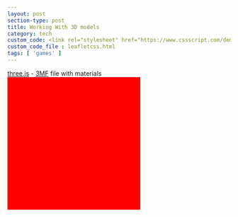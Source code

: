 ```yaml
---
layout: post
section-type: post
title: Working With 3D models
category: tech
custom_code: <link rel="stylesheet" href="https://www.cssscript.com/demo/gallery-lightbox-mk/mklb/css/mklb.css"/><link rel="stylesheet" href="https://unpkg.com/leaflet@1.7.1/dist/leaflet.css" integrity="sha512-xodZBNTC5n17Xt2atTPuE1HxjVMSvLVW9ocqUKLsCC5CXdbqCmblAshOMAS6/keqq/sMZMZ19scR4PsZChSR7A==" crossorigin=""/><script src="https://unpkg.com/leaflet@1.7.1/dist/leaflet.js" integrity="sha512-XQoYMqMTK8LvdxXYG3nZ448hOEQiglfqkJs1NOQV44cWnUrBc8PkAOcXy20w0vlaXaVUearIOBhiXZ5V3ynxwA==" crossorigin=""></script>
custom_code_file : leafletcss.html
tags: [ 'games' ]
---
```


<div id="info">
<a href="https://threejs.org" target="_blank" rel="noopener">three.js</a> -
<a href="http://3mf.io" target="_blank" rel="noopener">3MF</a> file with materials
</div>
<div id="canvas"></div>

<script src="../build/three.js"></script>

<div id="scene3d" style="width:300px; height:300px; background:red"></div>

<script>
var scene3d = document.getElementById("scene3d");
var CANVAS_WIDTH = 300;
var CANVAS_HEIGHT = 300;

// SCENE

scene = new THREE.Scene();

// CAMERA

camera = new THREE.PerspectiveCamera(45, CANVAS_WIDTH / CANVAS_HEIGHT, 0.1, 100);
camera.position.x = 17;
camera.position.y = 12;
camera.position.z = 13;
camera.lookAt(scene.position);

// RENDERER

renderer = new THREE.WebGLRenderer();
renderer.setClearColor(0x000, 1.0);
renderer.setSize(CANVAS_WIDTH, CANVAS_HEIGHT);

// GEOMETRY & MATERIALS

var cubeGeometry = new THREE.BoxGeometry(3, 3, 3);
var cubeMaterial = new THREE.MeshLambertMaterial({color: 0xff55ff});
var cube = new THREE.Mesh(cubeGeometry, cubeMaterial);
scene.add(cube);
cube.position.z = 4;

var ballGeometry = new THREE.SphereGeometry(3, 16, 16);
var ballMaterial = new THREE.MeshPhongMaterial({color: 0x33aaff});
var ball = new THREE.Mesh(ballGeometry, ballMaterial);
scene.add(ball);
ball.position.z = -5;

var floorGeometry = new THREE.BoxGeometry(30, 1, 30);
var floorMaterial = new THREE.MeshBasicMaterial({color: 0x656587});
var floor = new THREE.Mesh(floorGeometry, floorMaterial);
scene.add(floor);
floor.position.y = -3;
floor.receiveShadow = true;

// LIGHT

var spot1 = new THREE.SpotLight(0xffffff);
spot1.position.set(10, 100, -50);
scene.add(spot1);

// FINISH SCENE SETUP

// document.body.appendChild(scene3d.domElement);
scene3d.appendChild(renderer.domElement);
renderer.render(scene, camera);

</script>

<script type="module">
import * as THREE from '../build/three.module.js';

import { OrbitControls } from './jsm/controls/OrbitControls.js';
import { ThreeMFLoader } from './jsm/loaders/3MFLoader.js';

let camera, scene, renderer;

init();

function init() {

scene = new THREE.Scene();
scene.background = new THREE.Color( 0xa0a0a0 );
scene.fog = new THREE.Fog( 0xa0a0a0, 10, 500 );

camera = new THREE.PerspectiveCamera( 35, window.innerWidth / window.innerHeight, 1, 500 );
camera.position.set( - 50, 40, 50 );
scene.add( camera );

//

const hemiLight = new THREE.HemisphereLight( 0xffffff, 0x444444 );
hemiLight.position.set( 0, 100, 0 );
scene.add( hemiLight );

const dirLight = new THREE.DirectionalLight( 0xffffff );
dirLight.position.set( - 0, 40, 50 );
dirLight.castShadow = true;
dirLight.shadow.camera.top = 50;
dirLight.shadow.camera.bottom = - 25;
dirLight.shadow.camera.left = - 25;
dirLight.shadow.camera.right = 25;
dirLight.shadow.camera.near = 0.1;
dirLight.shadow.camera.far = 200;
dirLight.shadow.mapSize.set( 1024, 1024 );
scene.add( dirLight );

// scene.add( new THREE.CameraHelper( dirLight.shadow.camera ) );

//

const manager = new THREE.LoadingManager();

const loader = new ThreeMFLoader( manager );
loader.load( './models/3mf/truck.3mf', function ( object ) {

object.quaternion.setFromEuler( new THREE.Euler( - Math.PI / 2, 0, 0 ) );
// z-up conversion

object.traverse( function ( child ) {

child.castShadow = true;

} );

scene.add( object );

} );

//

manager.onLoad = function () {

render();

};

//

const ground = new THREE.Mesh( new THREE.PlaneGeometry( 1000, 1000 ), new THREE.MeshPhongMaterial( { color: 0x999999, depthWrite: false } ) );
ground.rotation.x = - Math.PI / 2;
ground.position.y = 11;
ground.receiveShadow = true;
scene.add( ground );

//

renderer = new THREE.WebGLRenderer( { antialias: true } );
renderer.setPixelRatio( window.devicePixelRatio );
renderer.setSize( window.innerWidth, window.innerHeight );
renderer.outputEncoding = THREE.sRGBEncoding;
renderer.shadowMap.enabled = true;
renderer.shadowMap.type = THREE.PCFSoftShadowMap;
document.body.appendChild( renderer.domElement );

//

const controls = new OrbitControls( camera, renderer.domElement );
controls.addEventListener( 'change', render );
controls.minDistance = 50;
controls.maxDistance = 200;
controls.enablePan = false;
controls.target.set( 0, 20, 0 );
controls.update();

window.addEventListener( 'resize', onWindowResize );

render();

}

function onWindowResize() {

camera.aspect = window.innerWidth / window.innerHeight;
camera.updateProjectionMatrix();

renderer.setSize( window.innerWidth, window.innerHeight );

render();

}

function render() {

renderer.render( scene, camera );

}

</script>
